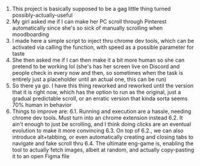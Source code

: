 1. This project is basically supposed to be a gag little thing turned possibly-actually-useful
2. My girl asked me if I can make her PC scroll through Pinterest automatically since she's so sick of manually scrolling when moodboarding
3. I made here a simple script to inject thru chrome dev tools, which can be activated via calling the function, with speed as a possible parameter for taste
4. She then asked me if I can then make it a bit more human so she can pretend to be working lol (she's has her screen live on Discord and people check in every now and then, so sometimes when the task is entirely just a placeholder until an actual one, this can be run)
5. So there ya go. I have this thing reworked and reworked until the version that it is right now, which has the option to run as the original, just a gradual predictable scroll, or an erratic version that kinda sorta seems 70% human in behavior
6. Things to improve are:
  6.1. Running and execution are a hassle, needing chrome dev tools. Must turn into an chrome extension instead
  6.2. It ain't enough to just be scrolling, and I think doing clicks are an eventual evolution to make it more convincing
  6.3. On top of 6.2., we can also introduce alt+tabbing, or even automatically creating and closing tabs to navigate and fake scroll thru
  6.4. The ultimate eng-game is, enabling the tool to actually fetch images, albeit at random, and actually copy-pasting it to an open Figma file